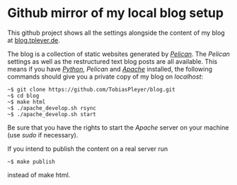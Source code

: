 # Github mirror of my local blog setup

This github project shows all the settings alongside the content of my blog
at [blog.tpleyer.de](http://blog.tpleyer.de).

The blog is a collection of
static websites generated by [_Pelican_](https://blog.getpelican.com).
The _Pelican_ settings as well as the restructured text blog posts are all
available. This means if you have [_Python_](https://www.python.org), 
_Pelican_ and [_Apache_](https://www.apache.org) installed, the following
commands should give you a private copy of my blog on _localhost_:
```
~$ git clone https://github.com/TobiasPleyer/blog.git
~$ cd blog
~$ make html
~$ ./apache_develop.sh rsync
~$ ./apache_develop.sh start
```

Be sure that you have the rights to start the _Apache_ server on your
machine (use _sudo_ if necessary).

If you intend to publish the content on a real server run
```
~$ make publish
```
instead of make html.
